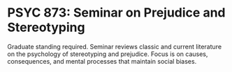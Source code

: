 # PSYC 873: Seminar on Prejudice and Stereotyping

Graduate standing required. Seminar reviews classic and current literature on the psychology of stereotyping and prejudice. Focus is on causes, consequences, and mental processes that maintain social biases.